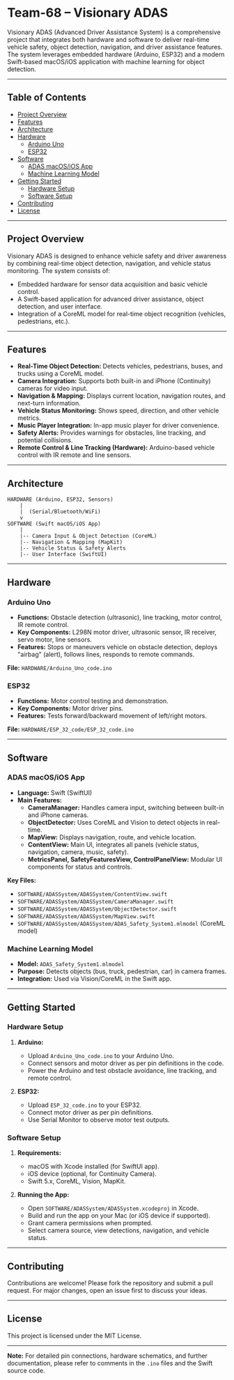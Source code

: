 # Team-68 – Visionary ADAS

Visionary ADAS (Advanced Driver Assistance System) is a comprehensive project that integrates both hardware and software to deliver real-time vehicle safety, object detection, navigation, and driver assistance features. The system leverages embedded hardware (Arduino, ESP32) and a modern Swift-based macOS/iOS application with machine learning for object detection.

---

## Table of Contents

- [Project Overview](#project-overview)
- [Features](#features)
- [Architecture](#architecture)
- [Hardware](#hardware)
  - [Arduino Uno](#arduino-uno)
  - [ESP32](#esp32)
- [Software](#software)
  - [ADAS macOS/iOS App](#adas-macosiOS-app)
  - [Machine Learning Model](#machine-learning-model)
- [Getting Started](#getting-started)
  - [Hardware Setup](#hardware-setup)
  - [Software Setup](#software-setup)
- [Contributing](#contributing)
- [License](#license)

---

## Project Overview

Visionary ADAS is designed to enhance vehicle safety and driver awareness by combining real-time object detection, navigation, and vehicle status monitoring. The system consists of:

- Embedded hardware for sensor data acquisition and basic vehicle control.
- A Swift-based application for advanced driver assistance, object detection, and user interface.
- Integration of a CoreML model for real-time object recognition (vehicles, pedestrians, etc.).

---

## Features

- **Real-Time Object Detection:** Detects vehicles, pedestrians, buses, and trucks using a CoreML model.
- **Camera Integration:** Supports both built-in and iPhone (Continuity) cameras for video input.
- **Navigation & Mapping:** Displays current location, navigation routes, and next-turn information.
- **Vehicle Status Monitoring:** Shows speed, direction, and other vehicle metrics.
- **Music Player Integration:** In-app music player for driver convenience.
- **Safety Alerts:** Provides warnings for obstacles, line tracking, and potential collisions.
- **Remote Control & Line Tracking (Hardware):** Arduino-based vehicle control with IR remote and line sensors.

---

## Architecture

```
HARDWARE (Arduino, ESP32, Sensors)
    |
    |  (Serial/Bluetooth/WiFi)
    v
SOFTWARE (Swift macOS/iOS App)
    |
    |-- Camera Input & Object Detection (CoreML)
    |-- Navigation & Mapping (MapKit)
    |-- Vehicle Status & Safety Alerts
    |-- User Interface (SwiftUI)
```

---

## Hardware

### Arduino Uno

- **Functions:** Obstacle detection (ultrasonic), line tracking, motor control, IR remote control.
- **Key Components:** L298N motor driver, ultrasonic sensor, IR receiver, servo motor, line sensors.
- **Features:** Stops or maneuvers vehicle on obstacle detection, deploys "airbag" (alert), follows lines, responds to remote commands.

**File:** `HARDWARE/Arduino_Uno_code.ino`

### ESP32

- **Functions:** Motor control testing and demonstration.
- **Key Components:** Motor driver pins.
- **Features:** Tests forward/backward movement of left/right motors.

**File:** `HARDWARE/ESP_32_code/ESP_32_code.ino`

---

## Software

### ADAS macOS/iOS App

- **Language:** Swift (SwiftUI)
- **Main Features:**
  - **CameraManager:** Handles camera input, switching between built-in and iPhone cameras.
  - **ObjectDetector:** Uses CoreML and Vision to detect objects in real-time.
  - **MapView:** Displays navigation, route, and vehicle location.
  - **ContentView:** Main UI, integrates all panels (vehicle status, navigation, camera, music, safety).
  - **MetricsPanel, SafetyFeaturesView, ControlPanelView:** Modular UI components for status and controls.

**Key Files:**
- `SOFTWARE/ADASSystem/ADASSystem/ContentView.swift`
- `SOFTWARE/ADASSystem/ADASSystem/CameraManager.swift`
- `SOFTWARE/ADASSystem/ADASSystem/ObjectDetector.swift`
- `SOFTWARE/ADASSystem/ADASSystem/MapView.swift`
- `SOFTWARE/ADASSystem/ADASSystem/ADAS_Safety_System1.mlmodel` (CoreML model)

### Machine Learning Model

- **Model:** `ADAS_Safety_System1.mlmodel`
- **Purpose:** Detects objects (bus, truck, pedestrian, car) in camera frames.
- **Integration:** Used via Vision/CoreML in the Swift app.

---

## Getting Started

### Hardware Setup

1. **Arduino:**
   - Upload `Arduino_Uno_code.ino` to your Arduino Uno.
   - Connect sensors and motor driver as per pin definitions in the code.
   - Power the Arduino and test obstacle avoidance, line tracking, and remote control.

2. **ESP32:**
   - Upload `ESP_32_code.ino` to your ESP32.
   - Connect motor driver as per pin definitions.
   - Use Serial Monitor to observe motor test outputs.

### Software Setup

1. **Requirements:**
   - macOS with Xcode installed (for SwiftUI app).
   - iOS device (optional, for Continuity Camera).
   - Swift 5.x, CoreML, Vision, MapKit.

2. **Running the App:**
   - Open `SOFTWARE/ADASSystem/ADASSystem.xcodeproj` in Xcode.
   - Build and run the app on your Mac (or iOS device if supported).
   - Grant camera permissions when prompted.
   - Select camera source, view detections, navigation, and vehicle status.

---

## Contributing

Contributions are welcome! Please fork the repository and submit a pull request. For major changes, open an issue first to discuss your ideas.

---

## License

This project is licensed under the MIT License.

---

**Note:** For detailed pin connections, hardware schematics, and further documentation, please refer to comments in the `.ino` files and the Swift source code.